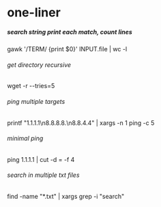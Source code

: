 # one-liner

##### search string print each match, count lines
gawk '/TERM/ {print $0}' INPUT.file | wc -l

###### get directory recursive 
wget -r --tries=5

###### ping multiple targets
printf "1.1.1.1\n8.8.8.8.\n8.8.4.4" | xargs -n 1 ping -c 5 

###### minimal ping
ping 1.1.1.1 | cut -d = -f 4

###### search in multiple txt files
find -name "*.txt" | xargs grep -i "search"

